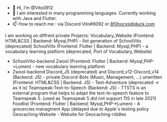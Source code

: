 - 👋 Hi, I’m @Vito0912
- 👀 I am interested in many programming languages. Currently working with Java and Flutter.
- 📫 How to reach me : via Discord Vito#6092 or 8f0hocvp@duck.com

I am working on diffrent private Projects:
Vocabulary_Website (Frontend: HTML&CSS | Backend: Mysql,PHP) - fist generation of SchoolVito (deprecated)
SchoolVito (Frontend: Flutter | Backend: Mysql,PHP) - a vocabulary learning platform (deprecated, Port of Vocabulary_Website)
 - SchoolVito-backend
Zwool (Frontend: Flutter | Backend: Mysql,PHP->Lumen) - new vocabulary learning platform
 - Zwool-backend
Discord_JS (deprecated) and Discord_v12-Discord_v14 (Backend: JS) - private Discord-Bots (Music, Management, ...)
unwritten (Frontend: HTML&CSS | Backend: JS) - Text-Adventure (deprecated -> as it is)
Teamspeak-Text-to-Speech (Backend: JS) - TTSTS is an external program that helps to adapt the text-to-speech feature to Teamspeak 5. (used as Teamspeak 5 did not support TtS in late 2021)
Foodlist (Frontend: Flutter | Backend: Mysql,PHP->Lumen) - A grocercies managment App (delayed due to Apple´s testing policy
Geocaching-Website - Website for Geocaching-riddles

<!---
Vito0912/Vito0912 is a ✨ special ✨ repository because its `README.md` (this file) appears on your GitHub profile.
You can click the Preview link to take a look at your changes.
--->
